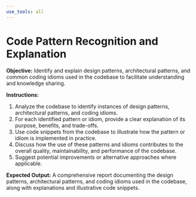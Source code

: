 ```yaml
---
use_tools: all
---
```

# Code Pattern Recognition and Explanation

**Objective:** Identify and explain design patterns, architectural patterns, and common coding idioms used in the codebase to facilitate understanding and knowledge sharing.

**Instructions:**
1. Analyze the codebase to identify instances of design patterns, architectural patterns, and coding idioms.
2. For each identified pattern or idiom, provide a clear explanation of its purpose, benefits, and trade-offs.
3. Use code snippets from the codebase to illustrate how the pattern or idiom is implemented in practice.
4. Discuss how the use of these patterns and idioms contributes to the overall quality, maintainability, and performance of the codebase.
5. Suggest potential improvements or alternative approaches where applicable.

**Expected Output:** A comprehensive report documenting the design patterns, architectural patterns, and coding idioms used in the codebase, along with explanations and illustrative code snippets.
